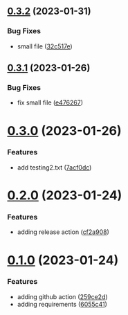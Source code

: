 ## [0.3.2](https://github.com/dpuka/demo-changelog/compare/v0.3.1...v0.3.2) (2023-01-31)


### Bug Fixes

* small file ([32c517e](https://github.com/dpuka/demo-changelog/commit/32c517ecac1616f4c16f38ee35ebb7e3c698b24a))



## [0.3.1](https://github.com/dpuka/demo-changelog/compare/v0.3.0...v0.3.1) (2023-01-26)


### Bug Fixes

* fix small file ([e476267](https://github.com/dpuka/demo-changelog/commit/e476267fb3d6215f67e6fb2ee380861e12aff4cb))



# [0.3.0](https://github.com/dpuka/demo-changelog/compare/v0.2.0...v0.3.0) (2023-01-26)


### Features

* add testing2.txt ([7acf0dc](https://github.com/dpuka/demo-changelog/commit/7acf0dc16bd00678e1bff0dd6259fdca0f6f45b3))



# [0.2.0](https://github.com/dpuka/demo-changelog/compare/v0.1.0...v0.2.0) (2023-01-24)


### Features

* adding release action ([cf2a908](https://github.com/dpuka/demo-changelog/commit/cf2a90884e268a6b444d8566e834b3fd92d0736d))



# [0.1.0](https://github.com/dpuka/demo-changelog/compare/v0.0.1...v0.1.0) (2023-01-24)


### Features

* adding github action ([259ce2d](https://github.com/dpuka/demo-changelog/commit/259ce2d0c2dafd188adca0bdfd2a5612997da218))
* adding requirements ([6055c41](https://github.com/dpuka/demo-changelog/commit/6055c41cc5bb0ab217a4bdafb15f34f518ed8930))




